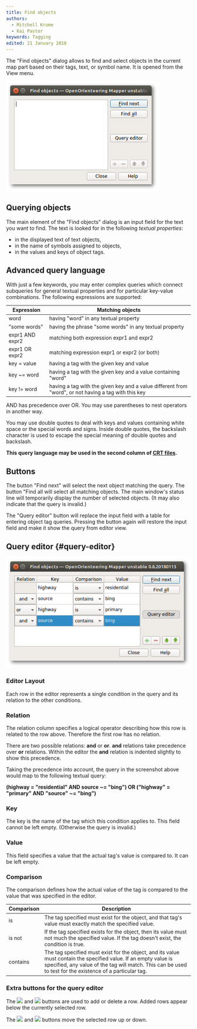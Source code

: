 ```yaml
---
title: Find objects
authors:
  - Mitchell Krome
  - Kai Pastor
keywords: Tagging
edited: 21 January 2018
---
```


The "Find objects" dialog allows to find and select objects in the current map part based on their tags, text, or symbol name.
It is opened from the View menu.

![Find objects dialog](images/find_objects.png)


## Querying objects

The main element of the "Find objects" dialog is an input field for the text you want to find.
The text is looked for in the following *textual properties*:

 - in the displayed text of text objects,
 - in the name of symbols assigned to objects,
 - in the values and keys of object tags.


## Advanced query language

With just a few keywords, you may enter complex queries which connect subqueries
for general textual properties and for particular key-value combinations.
The following expressions are supported:

| Expression | Matching objects |
| ---------- | ---------------- |
| word       | having "word" in any textual property |
| "some words" | having the phrase "some words" in any textual property |
| expr1 AND expr2 | matching both expression expr1 and expr2 |
| expr1 OR expr2  | matching expression expr1 or expr2 (or both) |
| key = value | having a tag with the given key and value |
| key ~= word | having a tag with the given key and a value containing "word" |
| key != word | having a tag with the given key and a value different from "word", or not having a tag with this key |

AND has precedence over OR. You may use parentheses to nest operators in another way.

You may use double quotes to deal with keys and values containing white space or the special words and signs.
Inside double quotes, the backslash character is used to escape the special meaning of double quotes and backslash.

**This query language may be used in the second column of [CRT files](crt_files.md).**


## Buttons

The button "Find next" will select the next object matching the query.
The button "Find all will select all matching objects.
The main window's status line will temporarily display the number of selected objects.
(It may also indicate that the query is invalid.)

The "Query editor" button will replace the input field with a table for entering object tag queries.
Pressing the button again will restore the input field and make it show the query from editor view.


## Query editor  {#query-editor}

![Query editor](images/query_editor.png)


### Editor Layout

Each row in the editor represents a single condition in the query and its relation to the other conditions.


### Relation

The relation column specifies a logical operator describing how this row is related to the row above. Therefore the first row has no relation.

There are two possible relations: **and** or **or**. **and** relations take precedence over **or** relations. Within the editor the **and** relation is indented slightly to show this precedence.

Taking the precedence into account, the query in the screenshot above would map to the following textual query:

**(highway = "residential" AND source ~= "bing") OR ("highway" = "primary" AND "source" ~= "bing")**


### Key

The key is the name of the tag which this condition applies to. This field cannot be left empty.
(Otherwise the query is invalid.)


### Value

This field specifies a value that the actual tag's value is compared to.
It can be left empty.


### Comparison

The comparison defines how the actual value of the tag is compared to the value that was specified in the editor.

| Comparison | Description |
| ---------- | ----------- |
| is         | The tag specified must exist for the object, and that tag's value must exactly match the specified value. |
| is not     | If the tag specified exists for the object, then its value must not much the specified value. If the tag doesn't exist, the condition is true. |
| contains   | The tag specified must exist for the object, and its value must contain the specified value. If an empty value is specified, any value of the tag will match. This can be used to test for the existence of a particular tag. |


### Extra buttons for the query editor

The ![ ](../mapper-images/plus.png) and ![ ](../mapper-images/minus.png) buttons are used to add or delete a row.
Added rows appear below the currently selected row.

The ![ ](../mapper-images/arrow-up.png) and ![ ](../mapper-images/arrow-down.png) buttons move the selected row up or down.

